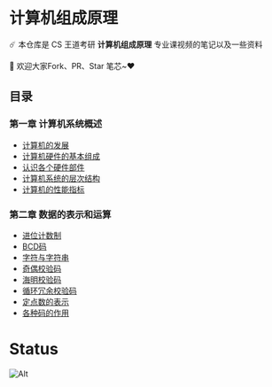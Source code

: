 # 计算机组成原理

☄️ 本仓库是 CS 王道考研 **计算机组成原理** 专业课视频的笔记以及一些资料

👏 欢迎大家Fork、PR、Star 笔芯~♥️

## 目录

### 第一章 计算机系统概述

- [计算机的发展](https://github.com/Ricolxwz/Computer-Organization-408/blob/e0415b8df72f4b27e81976f35524293f54a55a7d/Computer-Organization%20WD/Computer%20system%20overview/Computer%20development%20history.md)
- [计算机硬件的基本组成](https://github.com/Ricolxwz/Computer-Organization-408/blob/fd41d2b8f95adb9590b73933cf07c5687f811397/Computer-Organization%20WD/Computer%20system%20overview/The%20basic%20composition%20of%20computer%20hardware.md)
- [认识各个硬件部件](https://github.com/Ricolxwz/Computer-Organization-408/blob/8214e1fbf22484b591020f075ea046d80537c2ad/Computer-Organization%20WD/Computer%20system%20overview/Hardware%20components.md)
- [计算机系统的层次结构](https://github.com/Ricolxwz/Computer-Organization-408/blob/2cac4836b1f8926a046ba4cb69de3862b5dc4cd0/Computer-Organization%20WD/Computer%20system%20overview/Computer%20hierarchy.md)
- [计算机的性能指标](https://github.com/Ricolxwz/Computer-Organization-408/blob/4f24b237aaec844e50638251b14af6e776ba0121/Computer-Organization%20WD/Computer%20system%20overview/Computer%20performance%20index.md)

### 第二章 数据的表示和运算

- [进位计数制](https://github.com/Ricolxwz/Computer-Organization-408/blob/08abeb6d56de1c0b5ea0ae5205f9990b1740cd7c/Computer-Organization%20WD/Data%20representation%20and%20operation/Carry%20counting%20system.md)
- [BCD码](https://github.com/Ricolxwz/Computer-Organization-408/blob/b8efcbdeaab24a5903f22b4b31a47c5ca7caa3ab/Computer-Organization%20WD/Data%20representation%20and%20operation/BCD%20code.md)
- [字符与字符串](https://github.com/Ricolxwz/Computer-Organization-408/blob/f5e87c4da315002cba641dcd48ecead7cc1e24b5/Computer-Organization%20WD/Data%20representation%20and%20operation/Characters%20and%20strings.md)
- [奇偶校验码](https://github.com/Ricolxwz/Computer-Organization-408/blob/2dcf3dcb29fce23557d87112514857e2104038b8/Computer-Organization%20WD/Data%20representation%20and%20operation/Parity%20check%20code.md)
- [海明校验码](https://github.com/Ricolxwz/Computer-Organization-408/blob/cda3fcdd7454b70435f80dfeac1b8f5280ffabda/Computer-Organization%20WD/Data%20representation%20and%20operation/Hamming%20check%20code.md)
- [循环冗余校验码](https://github.com/Ricolxwz/Computer-Organization-408/blob/main/Computer-Organization%20WD/Data%20representation%20and%20operation/CRC%20code.md)
- [定点数的表示](https://github.com/Ricolxwz/Computer-Organization-408/blob/89abddfec0a46a45810874d812b40ca75691acce/Computer-Organization%20WD/Data%20representation%20and%20operation/Fixed-point%20representation.md)
- [各种码的作用](https://github.com/Ricolxwz/Computer-Organization-408/blob/main/Computer-Organization%20WD/Data%20representation%20and%20operation/The%20role%20of%20various%20codes.md)

# Status

![Alt](https://repobeats.axiom.co/api/embed/10ce83c1d8452210bc4a0b5a5df9d59bbc35d889.svg "Repobeats analytics image")
